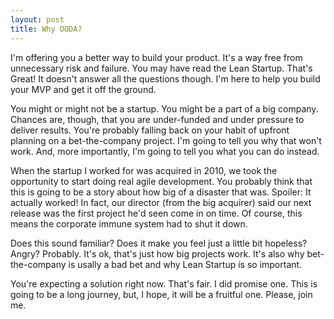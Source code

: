 ```yaml
---
layout: post
title: Why OODA?
---
```


I'm offering you a better way to build your product.  It's a way free from
unnecessary risk and failure.  You may have read the Lean Startup.  That's
Great!  It doesn't answer all the questions though.  I'm here to help you build
your MVP and get it off the ground.

You might or might not be a startup.  You might be a part of a big company.
Chances are, though, that you are under-funded and under pressure to deliver
results.  You're probably falling back on your habit of upfront planning on a
bet-the-company project.  I'm going to tell you why that won't work.  And, more
importantly, I'm going to tell you what you can do instead.

When the startup I worked for was acquired in 2010, we took the opportunity to
start doing real agile development.  You probably think that this is going to
be a story about how big of a disaster that was.  Spoiler: It actually worked!
In fact, our director (from the big acquirer) said our next release was the
first project he'd seen come in on time.  Of course, this means the corporate
immune system had to shut it down.

Does this sound familiar? Does it make you feel just a little bit hopeless?
Angry?  Probably.  It's ok, that's just how big projects work.  It's also why
bet-the-company is usally a bad bet and why Lean Startup is so important.

You're expecting a solution right now.  That's fair.  I did promise one.  This
is going to be a long journey, but, I hope, it will be a fruitful one.  Please,
join me.
